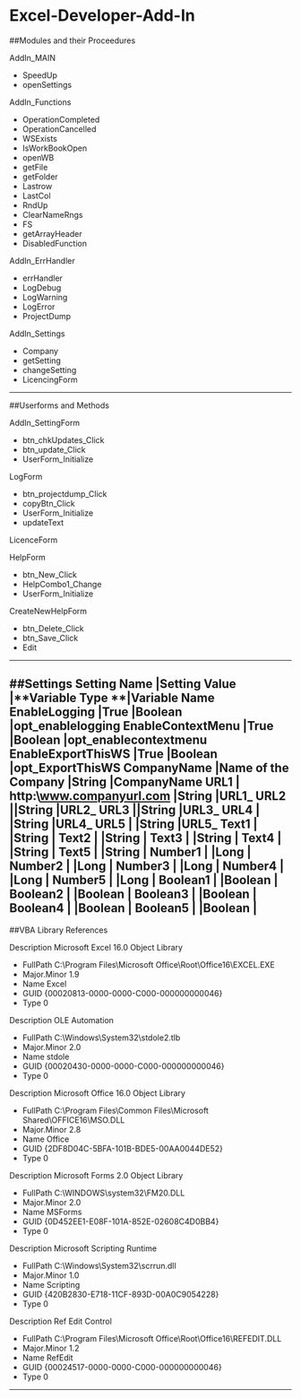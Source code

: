 # Excel-Developer-Add-In

##Modules and their Proceedures

AddIn_MAIN
- SpeedUp
- openSettings 	

AddIn_Functions
- OperationCompleted
- OperationCancelled
- WSExists
- IsWorkBookOpen
- openWB
- getFile
- getFolder
- Lastrow
- LastCol
- RndUp
- ClearNameRngs
- FS
- getArrayHeader
- DisabledFunction

AddIn_ErrHandler
- errHandler
- LogDebug
- LogWarning
- LogError
- ProjectDump

AddIn_Settings
- Company
- getSetting
- changeSetting
- LicencingForm
-----------------------------------

##Userforms and Methods

AddIn_SettingForm
- btn_chkUpdates_Click
- btn_update_Click
- UserForm_Initialize

LogForm
- btn_projectdump_Click
- copyBtn_Click
- UserForm_Initialize
- updateText

LicenceForm

HelpForm
- btn_New_Click
- HelpCombo1_Change
- UserForm_Initialize

CreateNewHelpForm
- btn_Delete_Click
- btn_Save_Click
- Edit
-----------------------------------

##Settings
**Setting Name** |**Setting Value** |**Variable Type **|**Variable Name**
EnableLogging |True |Boolean |opt_enablelogging
EnableContextMenu |True |Boolean |opt_enablecontextmenu
EnableExportThisWS |True |Boolean |opt_ExportThisWS
CompanyName |Name of the Company |String |CompanyName
URL1 | http:\\www.companyurl.com |String |URL1_
URL2 ||String |URL2_
URL3 ||String |URL3_
URL4 | |String |URL4_
URL5 | |String |URL5_
Text1 | |String |
Text2 | |String |
Text3 | |String |
Text4 | |String |
Text5 | |String |
Number1 | |Long |
Number2 | |Long |
Number3 | |Long |
Number4 | |Long |
Number5 | |Long |
Boolean1 | |Boolean |
Boolean2 | |Boolean |
Boolean3 | |Boolean |
Boolean4 | |Boolean |
Boolean5 | |Boolean |
-----------------------------------

##VBA Library References

Description   Microsoft Excel 16.0 Object Library
- FullPath   C:\Program Files\Microsoft Office\Root\Office16\EXCEL.EXE
- Major.Minor   1.9
- Name   Excel
- GUID   {00020813-0000-0000-C000-000000000046}
- Type   0

Description   OLE Automation
- FullPath   C:\Windows\System32\stdole2.tlb
- Major.Minor   2.0
- Name   stdole
- GUID   {00020430-0000-0000-C000-000000000046}
- Type   0

Description   Microsoft Office 16.0 Object Library
- FullPath   C:\Program Files\Common Files\Microsoft Shared\OFFICE16\MSO.DLL
- Major.Minor   2.8
- Name   Office
- GUID   {2DF8D04C-5BFA-101B-BDE5-00AA0044DE52}
- Type   0

Description   Microsoft Forms 2.0 Object Library
- FullPath   C:\WINDOWS\system32\FM20.DLL
- Major.Minor   2.0
- Name   MSForms
- GUID   {0D452EE1-E08F-101A-852E-02608C4D0BB4}
- Type   0

Description   Microsoft Scripting Runtime
- FullPath   C:\Windows\System32\scrrun.dll
- Major.Minor   1.0
- Name   Scripting
- GUID   {420B2830-E718-11CF-893D-00A0C9054228}
- Type   0

Description   Ref Edit Control
- FullPath   C:\Program Files\Microsoft Office\Root\Office16\REFEDIT.DLL
- Major.Minor   1.2
- Name   RefEdit
- GUID   {00024517-0000-0000-C000-000000000046}
- Type   0
-----------------------------------
